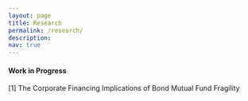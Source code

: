 ```yaml
---
layout: page
title: Research
permalink: /research/
description: 
nav: true
---
```


#### Work in Progress

[1] The Corporate Financing Implications of Bond Mutual Fund Fragility





<br/>

<br/>